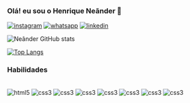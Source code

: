 
### Olá! eu sou o Henrique Neãnder 🤝

[![instagram](https://img.shields.io/badge/Instagram-E4405F?style=for-the-badge&logo=instagram&logoColor=white)](https://intagram.com/henrique._.21)
[![whatsapp](https://img.shields.io/badge/WhatsApp-25D366?style=for-the-badge&logo=whatsapp&logoColor=white)](https://wa.me/5591992617659)
[![linkedin](https://img.shields.io/badge/LinkedIn-0077B5?style=for-the-badge&logo=linkedin&logoColor=white)](https://linkedin.com/in/henrique-david-621707300)

![Neãnder GitHub stats](https://github-readme-stats.vercel.app/api?username=neander-d&show_icons=true&theme=radical)

[![Top Langs](https://github-readme-stats.vercel.app/api/top-langs/?username=anuraghazra)](https://github.com/anuraghazra/github-readme-stats)

### Habilidades
<div styles="display: inline_block"></br>
<img align="center" alt="html5" src="https://img.shields.io/badge/HTML5-E34F26?style=for-the-badge&logo=html5&logoColor=white"/>
<img align="center" alt="css3" src="https://img.shields.io/badge/CSS3-1572B6?style=for-the-badge&logo=css3&logoColor=white"/>
<img align="center" alt="css3" src="https://img.shields.io/badge/JavaScript-323330?style=for-the-badge&logo=javascript&logoColor=F7DF1E"/>
<img align="center" alt="css3" src="https://img.shields.io/badge/PHP-777BB4?style=for-the-badge&logo=php&logoColor=white"/>
<img align="center" alt="css3" src="https://img.shields.io/badge/Java-ED8B00?style=for-the-badge&logo=openjdk&logoColor=white"/>
<img align="center" alt="css3" src="https://img.shields.io/badge/Python-14354C?style=for-the-badge&logo=python&logoColor=white"/>
<img align="center" alt="css3" src="https://img.shields.io/badge/Node.js-43853D?style=for-the-badge&logo=node.js&logoColor=white"/>
<img align="center" alt="css3" src="https://img.shields.io/badge/MySQL-00000F?style=for-the-badge&logo=mysql&logoColor=white"/>

</div>
